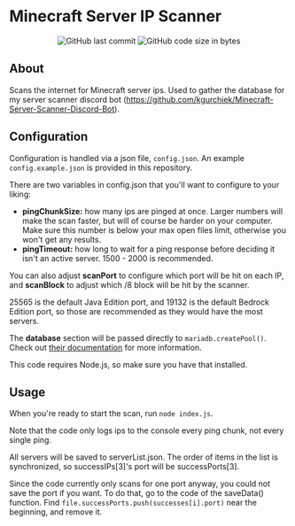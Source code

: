 # Minecraft Server IP Scanner

<div align="center">
    <img src="https://img.shields.io/github/last-commit/kgurchiek/Minecraft-Server-IP-Scanner" alt="GitHub last commit"/>
    <img src="https://img.shields.io/github/languages/code-size/kgurchiek/Minecraft-Server-IP-Scanner" alt="GitHub code size in bytes"/>
</div>

## About
Scans the internet for Minecraft server ips. Used to gather the database for my server scanner discord bot (https://github.com/kgurchiek/Minecraft-Server-Scanner-Discord-Bot).

## Configuration
Configuration is handled via a json file, `config.json`. An example `config.example.json` is provided in this repository.

There are two variables in config.json that you'll want to configure to your liking:
- **pingChunkSize:** how many ips are pinged at once. Larger numbers will make the scan faster, but will of course be harder on your computer. Make sure this number is below your max open files limit, otherwise you won't get any results.
- **pingTimeout:** how long to wait for a ping response before deciding it isn't an active server. 1500 - 2000 is recommended.

You can also adjust **scanPort** to configure which port will be hit on each IP, and **scanBlock** to adjust which /8 block will be hit by the scanner.

25565 is the default Java Edition port, and 19132 is the default Bedrock Edition port, so those are recommended as they would have the most servers.

The **database** section will be passed directly to `mariadb.createPool()`. Check out [their documentation](https://mariadb.com/kb/en/getting-started-with-the-nodejs-connector/) for more information.

This code requires Node.js, so make sure you have that installed.

## Usage
When you're ready to start the scan, run `node index.js`.

Note that the code only logs ips to the console every ping chunk, not every single ping.

All servers will be saved to serverList.json. The order of items in the list is synchronized, so successIPs[3]'s port will be successPorts[3]. 

Since the code currently only scans for one port anyway, you could not save the port if you want. To do that, go to the code of the saveData() function. Find `file.successPorts.push(successes[i].port)` near the beginning, and remove it.
